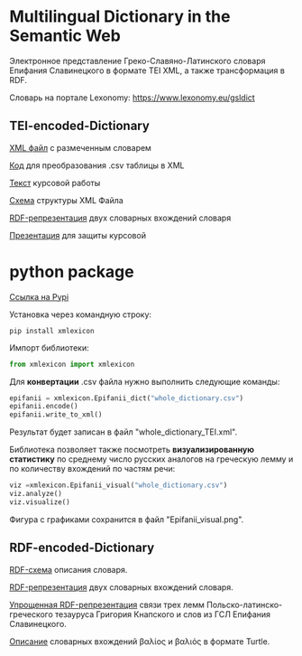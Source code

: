 # Multilingual Dictionary in the Semantic Web

Электронное представление Греко-Славяно-Латинского словаря Епифания Славинецкого в формате TEI XML, а также трансформация в RDF.

Словарь на портале Lexonomy: https://www.lexonomy.eu/gsldict


## TEI-encoded-Dictionary ##

[XML файл](https://github.com/wildmary/TEI-encoded-Dictionary/blob/main/dictionary_TEI.xml) с размеченным словарем

[Код](https://github.com/wildmary/TEI-encoded-Dictionary/blob/main/словарь.ipynb) для преобразования .csv таблицы в XML

[Текст](https://github.com/wildmary/TEI-encoded-Dictionary/blob/main/Левченко%20Мария%2C%20курсовая%20работа%20по%20словарю%20Епифания%20Славинецкого.docx) курсовой работы

[Схема](https://github.com/wildmary/TEI-encoded-Dictionary/blob/main/schema.png) структуры XML Файла

[RDF-репрезентация](https://raw.githubusercontent.com/wildmary/TEI-RDF-encoded-Dictionary/main/rdf_entry_representation.png) двух словарных вхождений словаря

[Презентация](https://github.com/wildmary/TEI-encoded-Dictionary/blob/main/Электронное%20представление.pptx) для защиты курсовой

# python package #

[Ссылка на Pypi](https://pypi.org/project/xmlexicon/)

Установка через командную строку:
```
pip install xmlexicon
```

Импорт библиотеки:
```python
from xmlexicon import xmlexicon
```

Для **конвертации** .csv файла нужно выполнить следующие команды:
```python
epifanii = xmlexicon.Epifanii_dict("whole_dictionary.csv")
epifanii.encode()
epifanii.write_to_xml()
```
Результат будет записан в файл "whole_dictionary_TEI.xml".


Библиотека позволяет также посмотреть **визуализированную статистику** по среднему число русских аналогов на греческую лемму и по количеству вхождений по частям речи:
```python
viz =xmlexicon.Epifanii_visual("whole_dictionary.csv")
viz.analyze()
viz.visualize()
```
Фигура с графиками сохранится в файл "Epifanii_visual.png".


## RDF-encoded-Dictionary ##

[RDF-схема](https://raw.githubusercontent.com/wildmary/TEI-RDF-encoded-Dictionary/main/RDF-schema.png) описания словаря.

[RDF-репрезентация](https://raw.githubusercontent.com/wildmary/TEI-RDF-encoded-Dictionary/main/rdf_entry_representation.png) двух словарных вхождений словаря.

[Упрощенная RDF-репрезентация](https://raw.githubusercontent.com/wildmary/TEI-RDF-encoded-Dictionary/main/Knapiusz.png) связи трех лемм Польско-латинско-греческого тезауруса Григория Кнапского и слов из ГСЛ Епифания Славинецкого.

[Описание](https://github.com/wildmary/TEI-RDF-encoded-Dictionary/blob/main/rdf_entry_Turtle.ttl) словарных вхождений βαλίος  и βαλιός  в формате Turtle.
